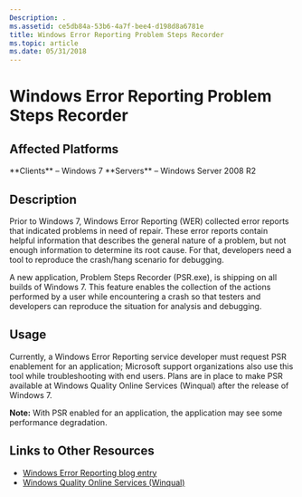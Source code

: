 ```yaml
---
Description: .
ms.assetid: ce5db84a-53b6-4a7f-bee4-d198d8a6781e
title: Windows Error Reporting Problem Steps Recorder
ms.topic: article
ms.date: 05/31/2018
---
```


# Windows Error Reporting Problem Steps Recorder

## Affected Platforms

<dl> **Clients** – Windows 7  
**Servers** – Windows Server 2008 R2  
</dl>

## Description

Prior to Windows 7, Windows Error Reporting (WER) collected error reports that indicated problems in need of repair. These error reports contain helpful information that describes the general nature of a problem, but not enough information to determine its root cause. For that, developers need a tool to reproduce the crash/hang scenario for debugging.

A new application, Problem Steps Recorder (PSR.exe), is shipping on all builds of Windows 7. This feature enables the collection of the actions performed by a user while encountering a crash so that testers and developers can reproduce the situation for analysis and debugging.

## Usage

Currently, a Windows Error Reporting service developer must request PSR enablement for an application; Microsoft support organizations also use this tool while troubleshooting with end users. Plans are in place to make PSR available at Windows Quality Online Services (Winqual) after the release of Windows 7.

**Note:** With PSR enabled for an application, the application may see some performance degradation.

## Links to Other Resources

-   [Windows Error Reporting blog entry](https://blogs.msdn.com/wer/archive/2009/03/30/problem-steps-recorder-psr-exe-windows-error-reporting-another-tool-to-help-find-solutions-to-software-defects.aspx)
-   [Windows Quality Online Services (Winqual)](https://go.microsoft.com/fwlink/p/?linkid=92793)

 

 



